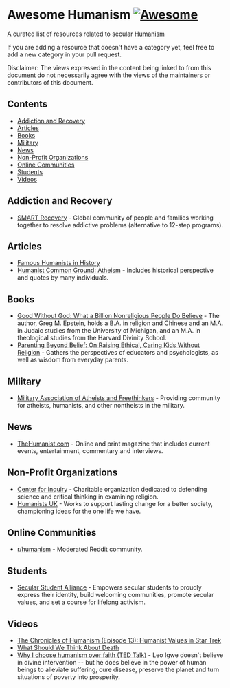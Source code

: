 # Awesome Humanism [![Awesome](https://awesome.re/badge.svg)](https://awesome.re)

A curated list of resources related to secular
[Humanism](https://www.bbc.co.uk/religion/religions/atheism/types/humanism.shtml)

If you are adding a resource that doesn't have a category yet, feel
free to add a new category in your pull request.

Disclaimer: The views expressed in the content being linked to from
this document do not necessarily agree with the views of the
maintainers or contributors of this document.

## Contents

- [Addiction and Recovery](#addiction-and-recovery)
- [Articles](#articles)
- [Books](#books)
- [Military](#military)
- [News](#news)
- [Non-Profit Organizations](#non-profit-organizations)
- [Online Communities](#online-communities)
- [Students](#students)
- [Videos](#videos)

## Addiction and Recovery

- [SMART Recovery](https://www.smartrecovery.org/) - Global community of people and families working together to resolve addictive problems (alternative to 12-step programs).

## Articles

- [Famous Humanists in History](https://americanhumanist.org/what-is-humanism/famous-humanists-in-history/)
- [Humanist Common Ground: Atheism](https://americanhumanist.org/paths/atheism/) - Includes historical perspective and quotes by many individuals.

## Books

- [Good Without God: What a Billion Nonreligious People Do Believe](https://www.google.com/books/edition/Good_Without_God/lizAK72dCUMC) - The author, Greg M. Epstein, holds a B.A. in religion and Chinese and an M.A. in Judaic studies from the University of Michigan, and an M.A. in theological studies from the Harvard Divinity School.
- [Parenting Beyond Belief: On Raising Ethical, Caring Kids Without Religion](https://www.google.com/books/edition/Parenting_Beyond_Belief/4v3nDAAAQBAJ) - Gathers the perspectives of educators and psychologists, as well as wisdom from everyday parents.

## Military

- [Military Association of Atheists and Freethinkers](https://militaryatheists.org/) -  Providing community for atheists, humanists, and other nontheists in the military.

## News

- [TheHumanist.com](https://thehumanist.com/) - Online and print magazine that includes current events, entertainment, commentary and interviews.

## Non-Profit Organizations
- [Center for Inquiry](https://centerforinquiry.org/) - Charitable organization dedicated to defending science and critical thinking in examining religion.
- [Humanists UK](https://humanists.uk/) - Works to support lasting change for a better society, championing ideas for the one life we have.

## Online Communities

- [r/humanism](https://www.reddit.com/r/humanism/) - Moderated Reddit community.

## Students

- [Secular Student Alliance](https://secularstudents.org/) - Empowers secular students to proudly express their identity, build welcoming communities, promote secular values, and set a course for lifelong activism.

## Videos

- [The Chronicles of Humanism (Episode 13): Humanist Values in Star Trek](https://www.youtube.com/watch?v=oWvmYwTcjkg)
- [What Should We Think About Death](https://www.youtube.com/watch?v=-ewpKqk-GDs)
- [Why I choose humanism over faith (TED Talk)](https://www.youtube.com/watch?v=r9Zz4hYuGdw) - Leo Igwe doesn't believe in divine intervention -- but he does believe in the power of human beings to alleviate suffering, cure disease, preserve the planet and turn situations of poverty into prosperity.

